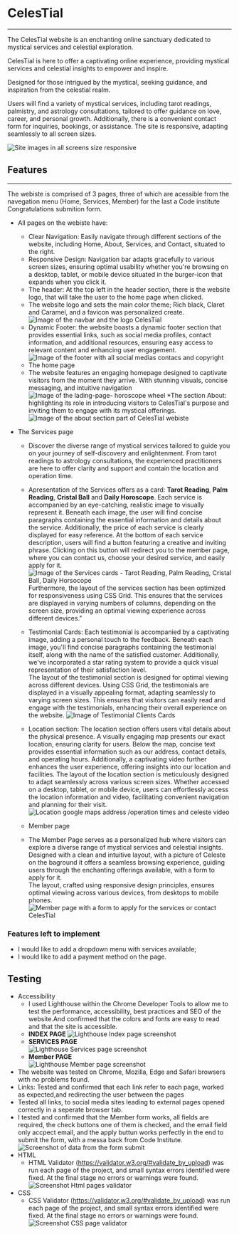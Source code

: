 # CelesTial
---------

The CelesTial website is an enchanting online sanctuary dedicated to mystical services and celestial exploration. 

CelesTial is here to offer a captivating online experience, providing mystical services and celestial insights to empower and inspire.

Designed for those intrigued by the mystical, seeking guidance, and inspiration from the celestial realm.

Users will find a variety of mystical services, including tarot readings, palmistry, and astrology consultations, tailored to offer guidance on love, career, and personal growth. Additionally, there is a convenient contact form for inquiries, bookings, or assistance. The site is responsive, adapting seamlessly to all screen sizes.

![Site images in all screens size responsive](./documentation/responsive.png)

## Features
---------
The webiste is comprised of 3 pages, three of which are acessible from the navegation menu (Home, Services, Member) for the last a Code institute Congratulations submition form.
* All pages on the webiste have:
    * Clear Navigation: Easily navigate through different sections of the website, including Home, About, Services, and Contact, situated to the right.
    * Responsive Design: Navigation bar adapts gracefully to various screen sizes, ensuring optimal usability whether you're browsing on a desktop, tablet, or mobile device situated in the burger-icon that expands when you click it.
    * The header: At the top left in the header section, there is the website logo, that will take the user to the home page when clicked.
    * The website logo and sets the main color theme; Rich black, Claret and Caramel, and a favicon was personalized create.
    ![Image of the navbar and the logo CelesTial](./documentation/navbar.png)
    * Dynamic Footer: the website boasts a dynamic footer section that provides essential links, such as social media profiles, contact information, and additional resources, ensuring easy access to relevant content and enhancing user engagement.
    ![Image of the footer with all social medias contacs and copyright](./documentation/footer.png)
    * The home page
    * The website features an engaging homepage designed to captivate visitors from the moment they arrive. With stunning visuals, concise messaging, and intuitive navigation
    ![Image of the lading-page- horoscope wheel](./documentation/landing-page.png)
    *The section About: highlighting its role in introducing visitors to CelesTial's purpose and inviting them to engage with its mystical offerings. 
    ![Image of the about section part of CelesTial webiste](./documentation/about-section.png)

* The Services page    
    * Discover the diverse range of mystical services tailored to guide you on your journey of self-discovery and enlightenment. From tarot readings to astrology consultations, the experienced practitioners are here to offer clarity and support and contain the location and operation time. 

    * Apresentation of the Services offers as a card: **Tarot Reading**, **Palm Reading**, **Cristal Ball** and **Daily Horoscope**. Each service is accompanied by an eye-catching, realistic image to visually represent it. Beneath each image, the user will find concise paragraphs containing the essential information and details about the service. Additionally, the price of each service is clearly displayed for easy reference. At the bottom of each service description, users will find a button featuring a creative and inviting phrase. Clicking on this button will redirect you to the member page, where you can contact us, choose your desired service, and easily apply for it.
    ![Image of the Services cards - Tarot Reading, Palm Reading, Cristal Ball, Daily Horsocope](./documentation/services-cards.png)
    Furthermore, the layout of the services section has been optimized for responsiveness using CSS Grid. This ensures that the services are displayed in varying numbers of columns, depending on the screen size, providing an optimal viewing experience across different devices." 
     * Testimonial Cards: Each testimonial is accompanied by a captivating image, adding a personal touch to the feedback. Beneath each image, you'll find concise paragraphs containing the testimonial itself, along with the name of the satisfied customer. Additionally, we've incorporated a star rating system to provide a quick visual representation of their satisfaction level.  
    The layout of the testimonial section is designed for optimal viewing across different devices. 
    Using CSS Grid, the testimonials are displayed in a visually appealing format, adapting seamlessly to varying screen sizes. This ensures that visitors can easily read and engage with the testimonials, enhancing their overall experience on the website.
    ![Image of Testimonial Clients Cards](./documentation/testimonial-clients.png)  
    * Location section: The location section offers users vital details about the physical presence. A visually engaging map presents our exact location, ensuring clarity for users. Below the map, concise text provides essential information such as our address, contact details, and operating hours. Additionally, a captivating video further enhances the user experience, offering insights into our location and facilities.
    The layout of the location section is meticulously designed to adapt seamlessly across various screen sizes. Whether accessed on a desktop, tablet, or mobile device, users can effortlessly access the location information and video, facilitating convenient navigation and planning for their visit.
    ![Location google maps address /operation times and celeste video](./documentation/location-section.png)  
    * Member page
    * The Member Page serves as a personalized hub where visitors can explore a diverse range of mystical services and celestial insights. Designed with a clean and intuitive layout, with a picture of Celeste on the baground it offers a seamless browsing experience, guiding users through the enchanting offerings available, with a form to apply for it.  
    The layout, crafted using responsive design principles, ensures optimal viewing across various devices, from desktops to mobile phones.
    ![Member page with a form to apply for the services or contact CelesTial](./documentation/member-page.png)

 ### Features left to implement
 * I would like to add a dropdown menu with services available;
 * I would like to add a payment method on the page.  
 ## Testing
 * Accessibility
    * I used Lighthouse within the Chrome Developer Tools to allow me to test the performance, accessibility, best practices and SEO of the website.And confirmed that the colors and fonts are easy to read and that the site is accessible.  
    * **INDEX PAGE**
    ![Lighthouse Index page screenshot ](./documentation/index-lighthouse.png)  
    * **SERVICES PAGE**  
    ![Lighthouse Services page screenshot ](./documentation/index-lighthouse.png)  
     * **Member PAGE**  
     ![Lighthouse Member page screenshot ](./documentation/index-lighthouse.png) 
* The website was tested on Chrome, Mozilla, Edge and Safari browsers with no problems found.
* Links: Tested and confirmed that each link refer to each page, worked as expected,and redirecting the user between the pages
* Tested all  links, to social media sites leading to external pages opened correctly in a seperate browser tab.
* I tested and confirmed that the Member form works, all fields are required, the check buttons one of them is checked, and  the email field only accpect email, and the apply buttun works perfectly in the end to submit the form, with a messa back from Code Institute. 
![Screenshot of data from the form submit ](./documentation/member-form.png)
* HTML  
    * HTML Validator (https://validator.w3.org/#validate_by_upload) was run each page of the project, and small syntax errors identified were fixed. At the final stage no errors or warnings were found.
    ![Screenshot Html pages validator ](./documentation/html-validator.png)
* CSS  
    * CSS Validator (https://validator.w3.org/#validate_by_upload) was run each page of the project, and small syntax errors identified were fixed. At the final stage no errors or warnings were found.
    ![Screenshot CSS page validator ](./documentation/css-validator.png)



